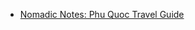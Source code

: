 - [Nomadic Notes: Phu Quoc Travel Guide](http://www.nomadicnotes.com/travel-guides/phu-quoc-vietnam/)
